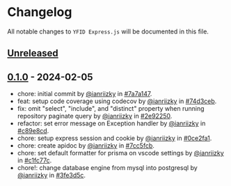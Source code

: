 # Changelog

All notable changes to `YFID Express.js` will be documented in this file.

## [Unreleased](https://github.com/youngfounderid/yfid-expressjs/compare/0.1.0...develop)

## [0.1.0](https://github.com/youngfounderid/yfid-expressjs/releases/tag/0.1.0) - 2024-02-05

- chore: initial commit by [@ianriizky](https://github.com/ianriizky) in [#7a7a147](https://github.com/youngfounderid/yfid-expressjs/commit/7a7a1477cc3f60f10cffa13b744f2a298053d6ae).
- feat: setup code coverage using codecov by [@ianriizky](https://github.com/ianriizky) in [#74d3ceb](https://github.com/youngfounderid/yfid-expressjs/commit/74d3ceb91b73bfae64f5b3ff6a993d18b69a2455).
- fix: omit "select", "include", and "distinct" property when running repository paginate query by [@ianriizky](https://github.com/ianriizky) in [#2e92250](https://github.com/youngfounderid/yfid-expressjs/commit/2e922502d9c65646f54f8bed3c1ca741f1ab005e).
- refactor: set error message on Exception handler by [@ianriizky](https://github.com/ianriizky) in [#c89e8cd](https://github.com/youngfounderid/yfid-expressjs/commit/c89e8cd977305f1ff25b0d4c4b0670df9f7e5d50).
- chore: setup express session and cookie by [@ianriizky](https://github.com/ianriizky) in [#0ce2fa1](https://github.com/youngfounderid/yfid-expressjs/commit/0ce2fa13599f39639895fcd163e167de01374459).
- chore: create apidoc by [@ianriizky](https://github.com/ianriizky) in [#7cc5fcb](https://github.com/youngfounderid/yfid-expressjs/commit/7cc5fcbddbeca09a54a23be835802893f21d26d3).
- chore: set default formatter for prisma on vscode settings by [@ianriizky](https://github.com/ianriizky) in [#c1fc77c](https://github.com/youngfounderid/yfid-expressjs/commit/c1fc77c822191146c519e06ad3aa903cd37aa0c1).
- chore!: change database engine from mysql into postgresql by [@ianriizky](https://github.com/ianriizky) in [#3fe3d5c](https://github.com/youngfounderid/yfid-expressjs/commit/3fe3d5c55095f458a9cd1d3290f261a641f3a6a7).
